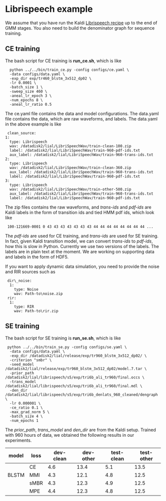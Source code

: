 # Librispeech example

We assume that you have run the Kaldi [Librispeech recipe](https://github.com/kaldi-asr/kaldi/blob/master/egs/librispeech/s5/run.sh) up to the end of GMM stages. You also need to build the denominator graph for sequence training. 

## CE training

The bash script for CE training is **run\_ce.sh**, which is like 

  ```
    python ../../bin/train_ce.py -config configs/ce.yaml \
    -data configs/data.yaml \
    -exp_dir exp/tr460_blstm_3x512_dp02 \
    -lr 0.0001 \
    -batch_size 1 \
    -sweep_size 460 \
    -aneal_lr_epoch 3 \
    -num_epochs 8 \
    -aneal_lr_ratio 0.5 
  ```
The ce.yaml file contains the data and model configurations. The data.yaml file contains the data, which are raw waveforms, and labels. The data.yaml in the above example is like

  ```
   clean_source:                                                            
  1:                                                                     
    type: Librispeech                                                    
    wav: /datadisk2/lial/LibriSpeechWav/train-clean-100.zip              
    label: /datadisk2/lial/LibriSpeechWav/train-960-pdf-ids.txt          
    aux_label: /datadisk2/lial/LibriSpeechWav/train-960-trans-ids.txt    
  2:                                                                     
    type: Librispeech                                                    
    wav: /datadisk2/lial/LibriSpeechWav/train-clean-360.zip              
    aux_label: /datadisk2/lial/LibriSpeechWav/train-960-trans-ids.txt    
    label: /datadisk2/lial/LibriSpeechWav/train-960-pdf-ids.txt          
  3:                                                                     
    type: Librispeech                                                    
    wav: /datadisk2/lial/LibriSpeechWav/train-other-500.zip              
    aux_label: /datadisk2/lial/LibriSpeechWav/train-960-trans-ids.txt    
    label: /datadisk2/lial/LibriSpeechWav/train-960-pdf-ids.txt
  ```
The zip files contains the raw waveforms, and *trans-ids* and *pdf-ids* are Kaldi labels in the form of transition ids and tied HMM pdf ids, which look like

  ```
   100-121669-0001 0 43 43 43 43 43 43 43 44 44 44 44 44 44 44 44 ...
  ``` 
The *pdf-ids* are used for CE training, and *trans-ids* are used for SE training. In fact, given Kaldi transition model, we can convert *trans-ids* to *pdf-ids*, how this is slow in Python. Currently we use two versions of the labels. The labels are in plain text at the moment. We are working on supporting data and labels in the form of HDF5.

If you want to apply dynamic data simulation, you need to provide the noise and RIR sources such as

  ```
   dir\_noise:
    1:
      type: Noise
      wav: Path-to\noise.zip
   rir:
    1:
      type: RIR
      wav: Path-to\rir.zip
  ```

## SE training

The bash script for SE training is **run_se.sh**, which is like

  ```
   python ../../bin/train_se.py -config configs/se.yaml \
    -data configs/data.yaml \
    -exp_dir /datadisk2/lial/release/exp/tr960_blstm_3x512_dp02/ \
    -criterion "smbr" \
    -seed_model /datadisk2/lial/release/exp/tr960_blstm_3x512_dp02/model.7.tar \
    -prior_path /datadisk2/lial/librispeech/s5/exp/tri6b_ali_tr960/final.occs \
    -trans_model /datadisk2/lial/librispeech/s5/exp/tri6b_ali_tr960/final.mdl \
    -den_dir /datadisk2/lial/librispeech/s5/exp/tri6b_denlats_960_cleaned/dengraph \
    -lr 0.000001 \
    -ce_ratio 0.1 \
    -max_grad_norm 5 \
    -batch_size 4 \
    -num_epochs 1  
  ```
The *prior_path*, *trans\_model* and *den_dir* are from the Kaldi setup. Trained with 960 hours of data, we obtained the following results in our experiments.

| model  |  loss | dev-clean |  dev-other | test-clean | test-other |
|--------|-------|-----------|------------|------------|------------|
|        | CE    | 4.6       | 13.4       | 5.1        | 13.5       |
|  BLSTM | MMI   | 4.3       | 12.1       | 4.8        | 12.5       |
|        | sMBR  | 4.3       | 12.3       | 4.9        | 12.5       |
|        | MPE   | 4.4       | 12.3       | 4.8        | 12.5       |
